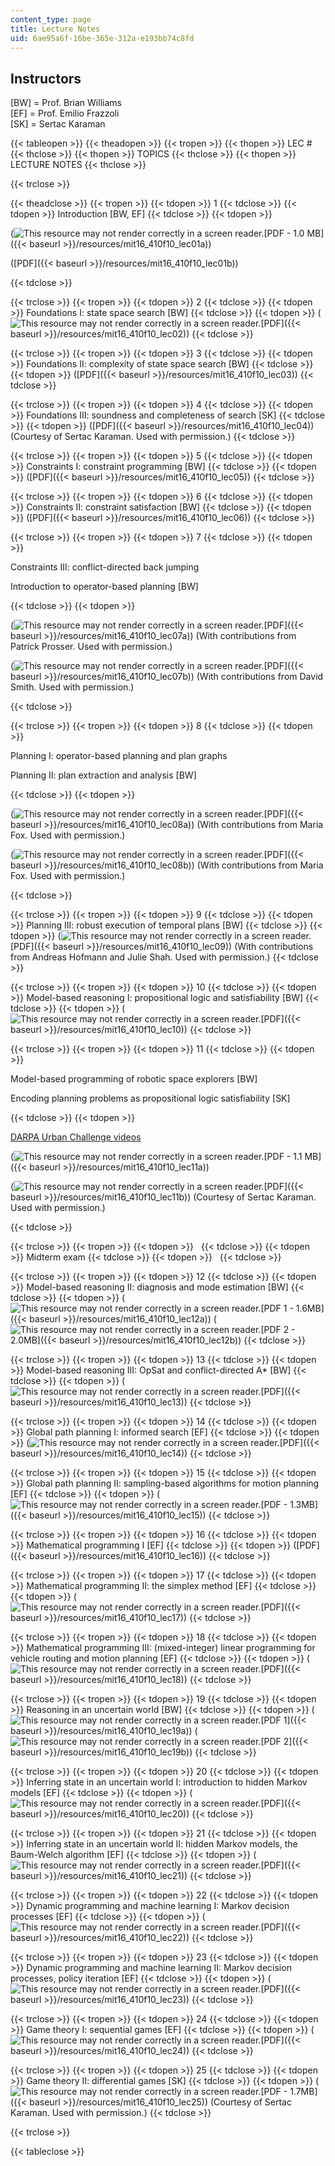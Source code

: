 ```yaml
---
content_type: page
title: Lecture Notes
uid: 6ae95a6f-16be-365e-312a-e193bb74c8fd
---
```


Instructors
-----------

\[BW\] = Prof. Brian Williams  
\[EF\] = Prof. Emilio Frazzoli  
\[SK\] = Sertac Karaman

{{< tableopen >}}
{{< theadopen >}}
{{< tropen >}}
{{< thopen >}}
LEC #
{{< thclose >}}
{{< thopen >}}
TOPICS
{{< thclose >}}
{{< thopen >}}
LECTURE NOTES
{{< thclose >}}

{{< trclose >}}

{{< theadclose >}}
{{< tropen >}}
{{< tdopen >}}
1
{{< tdclose >}}
{{< tdopen >}}
Introduction \[BW, EF\]
{{< tdclose >}}
{{< tdopen >}}


(![This resource may not render correctly in a screen reader.](/images/inacessible.gif)[PDF - 1.0 MB]({{< baseurl >}}/resources/mit16_410f10_lec01a))

([PDF]({{< baseurl >}}/resources/mit16_410f10_lec01b))


{{< tdclose >}}

{{< trclose >}}
{{< tropen >}}
{{< tdopen >}}
2
{{< tdclose >}}
{{< tdopen >}}
Foundations I: state space search \[BW\]
{{< tdclose >}}
{{< tdopen >}}
(![This resource may not render correctly in a screen reader.](/images/inacessible.gif)[PDF]({{< baseurl >}}/resources/mit16_410f10_lec02))
{{< tdclose >}}

{{< trclose >}}
{{< tropen >}}
{{< tdopen >}}
3
{{< tdclose >}}
{{< tdopen >}}
Foundations II: complexity of state space search \[BW\]
{{< tdclose >}}
{{< tdopen >}}
([PDF]({{< baseurl >}}/resources/mit16_410f10_lec03))
{{< tdclose >}}

{{< trclose >}}
{{< tropen >}}
{{< tdopen >}}
4
{{< tdclose >}}
{{< tdopen >}}
Foundations III: soundness and completeness of search \[SK\]
{{< tdclose >}}
{{< tdopen >}}
([PDF]({{< baseurl >}}/resources/mit16_410f10_lec04)) (Courtesy of Sertac Karaman. Used with permission.)
{{< tdclose >}}

{{< trclose >}}
{{< tropen >}}
{{< tdopen >}}
5
{{< tdclose >}}
{{< tdopen >}}
Constraints I: constraint programming \[BW\]
{{< tdclose >}}
{{< tdopen >}}
([PDF]({{< baseurl >}}/resources/mit16_410f10_lec05))
{{< tdclose >}}

{{< trclose >}}
{{< tropen >}}
{{< tdopen >}}
6
{{< tdclose >}}
{{< tdopen >}}
Constraints II: constraint satisfaction \[BW\]
{{< tdclose >}}
{{< tdopen >}}
([PDF]({{< baseurl >}}/resources/mit16_410f10_lec06))
{{< tdclose >}}

{{< trclose >}}
{{< tropen >}}
{{< tdopen >}}
7
{{< tdclose >}}
{{< tdopen >}}


Constraints III: conflict-directed back jumping

Introduction to operator-based planning \[BW\]


{{< tdclose >}}
{{< tdopen >}}


(![This resource may not render correctly in a screen reader.](/images/inacessible.gif)[PDF]({{< baseurl >}}/resources/mit16_410f10_lec07a)) (With contributions from Patrick Prosser. Used with permission.)

(![This resource may not render correctly in a screen reader.](/images/inacessible.gif)[PDF]({{< baseurl >}}/resources/mit16_410f10_lec07b)) (With contributions from David Smith. Used with permission.)


{{< tdclose >}}

{{< trclose >}}
{{< tropen >}}
{{< tdopen >}}
8
{{< tdclose >}}
{{< tdopen >}}


Planning I: operator-based planning and plan graphs

Planning II: plan extraction and analysis \[BW\]


{{< tdclose >}}
{{< tdopen >}}


(![This resource may not render correctly in a screen reader.](/images/inacessible.gif)[PDF]({{< baseurl >}}/resources/mit16_410f10_lec08a)) (With contributions from Maria Fox. Used with permission.)

(![This resource may not render correctly in a screen reader.](/images/inacessible.gif)[PDF]({{< baseurl >}}/resources/mit16_410f10_lec08b)) (With contributions from Maria Fox. Used with permission.)


{{< tdclose >}}

{{< trclose >}}
{{< tropen >}}
{{< tdopen >}}
9
{{< tdclose >}}
{{< tdopen >}}
Planning III: robust execution of temporal plans \[BW\]
{{< tdclose >}}
{{< tdopen >}}
(![This resource may not render correctly in a screen reader.](/images/inacessible.gif)[PDF]({{< baseurl >}}/resources/mit16_410f10_lec09)) (With contributions from Andreas Hofmann and Julie Shah. Used with permission.)
{{< tdclose >}}

{{< trclose >}}
{{< tropen >}}
{{< tdopen >}}
10
{{< tdclose >}}
{{< tdopen >}}
Model-based reasoning I: propositional logic and satisfiability \[BW\]
{{< tdclose >}}
{{< tdopen >}}
(![This resource may not render correctly in a screen reader.](/images/inacessible.gif)[PDF]({{< baseurl >}}/resources/mit16_410f10_lec10))
{{< tdclose >}}

{{< trclose >}}
{{< tropen >}}
{{< tdopen >}}
11
{{< tdclose >}}
{{< tdopen >}}


Model-based programming of robotic space explorers \[BW\]

Encoding planning problems as propositional logic satisfiability \[SK\]


{{< tdclose >}}
{{< tdopen >}}


[DARPA Urban Challenge videos](http://www.ai.sri.com/~gerkey/movies/duc/)

(![This resource may not render correctly in a screen reader.](/images/inacessible.gif)[PDF - 1.1 MB]({{< baseurl >}}/resources/mit16_410f10_lec11a))

(![This resource may not render correctly in a screen reader.](/images/inacessible.gif)[PDF]({{< baseurl >}}/resources/mit16_410f10_lec11b)) (Courtesy of Sertac Karaman. Used with permission.)


{{< tdclose >}}

{{< trclose >}}
{{< tropen >}}
{{< tdopen >}}
 
{{< tdclose >}}
{{< tdopen >}}
Midterm exam
{{< tdclose >}}
{{< tdopen >}}
 
{{< tdclose >}}

{{< trclose >}}
{{< tropen >}}
{{< tdopen >}}
12
{{< tdclose >}}
{{< tdopen >}}
Model-based reasoning II: diagnosis and mode estimation \[BW\]
{{< tdclose >}}
{{< tdopen >}}
(![This resource may not render correctly in a screen reader.](/images/inacessible.gif)[PDF 1 - 1.6MB]({{< baseurl >}}/resources/mit16_410f10_lec12a)) (![This resource may not render correctly in a screen reader.](/images/inacessible.gif)[PDF 2 - 2.0MB]({{< baseurl >}}/resources/mit16_410f10_lec12b))
{{< tdclose >}}

{{< trclose >}}
{{< tropen >}}
{{< tdopen >}}
13
{{< tdclose >}}
{{< tdopen >}}
Model-based reasoning III: OpSat and conflict-directed A\* \[BW\]
{{< tdclose >}}
{{< tdopen >}}
(![This resource may not render correctly in a screen reader.](/images/inacessible.gif)[PDF]({{< baseurl >}}/resources/mit16_410f10_lec13))
{{< tdclose >}}

{{< trclose >}}
{{< tropen >}}
{{< tdopen >}}
14
{{< tdclose >}}
{{< tdopen >}}
Global path planning I: informed search \[EF\]
{{< tdclose >}}
{{< tdopen >}}
(![This resource may not render correctly in a screen reader.](/images/inacessible.gif)[PDF]({{< baseurl >}}/resources/mit16_410f10_lec14))
{{< tdclose >}}

{{< trclose >}}
{{< tropen >}}
{{< tdopen >}}
15
{{< tdclose >}}
{{< tdopen >}}
Global path planning II: sampling-based algorithms for motion planning \[EF\]
{{< tdclose >}}
{{< tdopen >}}
(![This resource may not render correctly in a screen reader.](/images/inacessible.gif)[PDF - 1.3MB]({{< baseurl >}}/resources/mit16_410f10_lec15))
{{< tdclose >}}

{{< trclose >}}
{{< tropen >}}
{{< tdopen >}}
16
{{< tdclose >}}
{{< tdopen >}}
Mathematical programming I \[EF\]
{{< tdclose >}}
{{< tdopen >}}
([PDF]({{< baseurl >}}/resources/mit16_410f10_lec16))
{{< tdclose >}}

{{< trclose >}}
{{< tropen >}}
{{< tdopen >}}
17
{{< tdclose >}}
{{< tdopen >}}
Mathematical programming II: the simplex method \[EF\]
{{< tdclose >}}
{{< tdopen >}}
(![This resource may not render correctly in a screen reader.](/images/inacessible.gif)[PDF]({{< baseurl >}}/resources/mit16_410f10_lec17))
{{< tdclose >}}

{{< trclose >}}
{{< tropen >}}
{{< tdopen >}}
18
{{< tdclose >}}
{{< tdopen >}}
Mathematical programming III: (mixed-integer) linear programming for vehicle routing and motion planning \[EF\]
{{< tdclose >}}
{{< tdopen >}}
(![This resource may not render correctly in a screen reader.](/images/inacessible.gif)[PDF]({{< baseurl >}}/resources/mit16_410f10_lec18))
{{< tdclose >}}

{{< trclose >}}
{{< tropen >}}
{{< tdopen >}}
19
{{< tdclose >}}
{{< tdopen >}}
Reasoning in an uncertain world \[BW\]
{{< tdclose >}}
{{< tdopen >}}
(![This resource may not render correctly in a screen reader.](/images/inacessible.gif)[PDF 1]({{< baseurl >}}/resources/mit16_410f10_lec19a)) (![This resource may not render correctly in a screen reader.](/images/inacessible.gif)[PDF 2]({{< baseurl >}}/resources/mit16_410f10_lec19b))
{{< tdclose >}}

{{< trclose >}}
{{< tropen >}}
{{< tdopen >}}
20
{{< tdclose >}}
{{< tdopen >}}
Inferring state in an uncertain world I: introduction to hidden Markov models \[EF\]
{{< tdclose >}}
{{< tdopen >}}
(![This resource may not render correctly in a screen reader.](/images/inacessible.gif)[PDF]({{< baseurl >}}/resources/mit16_410f10_lec20))
{{< tdclose >}}

{{< trclose >}}
{{< tropen >}}
{{< tdopen >}}
21
{{< tdclose >}}
{{< tdopen >}}
Inferring state in an uncertain world II: hidden Markov models, the Baum-Welch algorithm \[EF\]
{{< tdclose >}}
{{< tdopen >}}
(![This resource may not render correctly in a screen reader.](/images/inacessible.gif)[PDF]({{< baseurl >}}/resources/mit16_410f10_lec21))
{{< tdclose >}}

{{< trclose >}}
{{< tropen >}}
{{< tdopen >}}
22
{{< tdclose >}}
{{< tdopen >}}
Dynamic programming and machine learning I: Markov decision processes \[EF\]
{{< tdclose >}}
{{< tdopen >}}
(![This resource may not render correctly in a screen reader.](/images/inacessible.gif)[PDF]({{< baseurl >}}/resources/mit16_410f10_lec22))
{{< tdclose >}}

{{< trclose >}}
{{< tropen >}}
{{< tdopen >}}
23
{{< tdclose >}}
{{< tdopen >}}
Dynamic programming and machine learning II: Markov decision processes, policy iteration \[EF\]
{{< tdclose >}}
{{< tdopen >}}
(![This resource may not render correctly in a screen reader.](/images/inacessible.gif)[PDF]({{< baseurl >}}/resources/mit16_410f10_lec23))
{{< tdclose >}}

{{< trclose >}}
{{< tropen >}}
{{< tdopen >}}
24
{{< tdclose >}}
{{< tdopen >}}
Game theory I: sequential games \[EF\]
{{< tdclose >}}
{{< tdopen >}}
(![This resource may not render correctly in a screen reader.](/images/inacessible.gif)[PDF]({{< baseurl >}}/resources/mit16_410f10_lec24))
{{< tdclose >}}

{{< trclose >}}
{{< tropen >}}
{{< tdopen >}}
25
{{< tdclose >}}
{{< tdopen >}}
Game theory II: differential games \[SK\]
{{< tdclose >}}
{{< tdopen >}}
(![This resource may not render correctly in a screen reader.](/images/inacessible.gif)[PDF - 1.7MB]({{< baseurl >}}/resources/mit16_410f10_lec25)) (Courtesy of Sertac Karaman. Used with permission.)
{{< tdclose >}}

{{< trclose >}}

{{< tableclose >}}